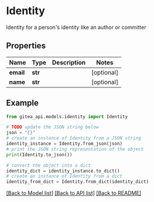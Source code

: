 # Identity

Identity for a person's identity like an author or committer

## Properties

Name | Type | Description | Notes
------------ | ------------- | ------------- | -------------
**email** | **str** |  | [optional] 
**name** | **str** |  | [optional] 

## Example

```python
from gitea_api.models.identity import Identity

# TODO update the JSON string below
json = "{}"
# create an instance of Identity from a JSON string
identity_instance = Identity.from_json(json)
# print the JSON string representation of the object
print(Identity.to_json())

# convert the object into a dict
identity_dict = identity_instance.to_dict()
# create an instance of Identity from a dict
identity_from_dict = Identity.from_dict(identity_dict)
```
[[Back to Model list]](../README.md#documentation-for-models) [[Back to API list]](../README.md#documentation-for-api-endpoints) [[Back to README]](../README.md)



